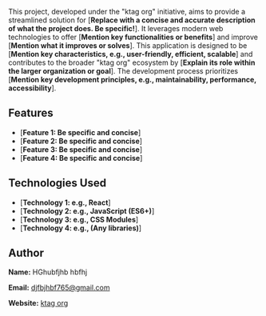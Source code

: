 This project, developed under the "ktag org" initiative, aims to provide a streamlined solution for [**Replace with a concise and accurate description of what the project does. Be specific!**]. It leverages modern web technologies to offer [**Mention key functionalities or benefits**] and improve [**Mention what it improves or solves**]. This application is designed to be [**Mention key characteristics, e.g., user-friendly, efficient, scalable**] and contributes to the broader "ktag org" ecosystem by [**Explain its role within the larger organization or goal**]. The development process prioritizes [**Mention key development principles, e.g., maintainability, performance, accessibility**].

## Features

* [**Feature 1: Be specific and concise**]
* [**Feature 2: Be specific and concise**]
* [**Feature 3: Be specific and concise**]
* [**Feature 4: Be specific and concise**]

## Technologies Used

* [**Technology 1: e.g., React**]
* [**Technology 2: e.g., JavaScript (ES6+)**]
* [**Technology 3: e.g., CSS Modules**]
* [**Technology 4: e.g., (Any libraries)**]

## Author

**Name:** HGhubfjhb hbfhj

**Email:** djfbjhbf765@gmail.com

**Website:** [ktag org](https://www-ktag.com)
